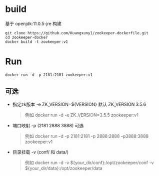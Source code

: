 # build
基于 openjdk:11.0.5-jre 构建
```
git clone https://github.com/Huangxuny1/zookeeper-dockerfile.git
cd zookeeper-docker
docker build -t zookeeper:v1
```
# Run

``
docker run -d -p 2181:2181 zookeeper:v1
``
## 可选
- 指定zk版本 -e ZK_VERSION=${VERSION}  默认 ZK_VERSION 3.5.6 
  > 例如 docker run -d -e ZK_VERSION=3.5.5 zookeeper:v1
- 端口映射   -p (2181 2888 3888) 可选
  > 例如 docker run -d -p 2181:2181 -p 2888:2888 -p3888:3888 zookeeper:v1
- 目录挂载   -v (conf/ 和 data/) 
  > 例如 docker run -d -v ${your_dir/conf}:/opt/zookeeper/conf -v ${your_dir/data}:/opt/zookeeper/data
    
